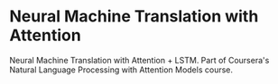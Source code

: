 # Neural Machine Translation with Attention
Neural Machine Translation with Attention + LSTM. Part of Coursera's Natural Language Processing with Attention Models course.


